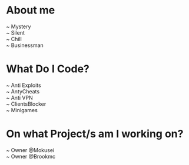 # About me

~ Mystery\
~ Silent\
~ Chill\
~ Businessman



# What Do I Code?

~ Anti Exploits\
~ AntyCheats\
~ Anti VPN\
~ ClientsBlocker\
~ Minigames

# On what Project/s am I working on?

~ Owner @Mokusei\
~ Owner @Brookmc
